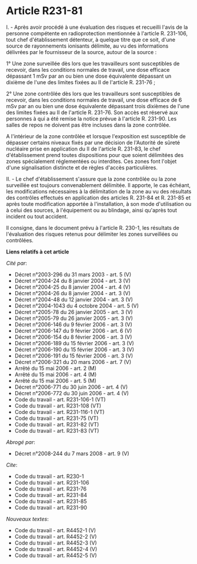 # Article R231-81

I. - Après avoir procédé à une évaluation des risques et recueilli l'avis de la personne compétente en radioprotection
mentionnée à l'article R. 231-106, tout chef d'établissement détenteur, à quelque titre que ce soit, d'une source de
rayonnements ionisants délimite, au vu des informations délivrées par le fournisseur de la source, autour de la source :

1° Une zone surveillée dès lors que les travailleurs sont susceptibles de recevoir, dans les conditions normales de travail,
une dose efficace dépassant 1 mSv par an ou bien une dose équivalente dépassant un dixième de l'une des limites fixées au II
de l'article R. 231-76 ;

2° Une zone contrôlée dès lors que les travailleurs sont susceptibles de recevoir, dans les conditions normales de travail,
une dose efficace de 6 mSv par an ou bien une dose équivalente dépassant trois dixièmes de l'une des limites fixées au II de
l'article R. 231-76. Son accès est réservé aux personnes à qui a été remise la notice prévue à l'article R. 231-90. Les
salles de repos ne doivent pas être incluses dans la zone contrôlée.

A l'intérieur de la zone contrôlée et lorsque l'exposition est susceptible de dépasser certains niveaux fixés par une
décision de l'Autorité de sûreté nucléaire prise en application du II de l'article R. 231-83, le chef d'établissement prend
toutes dispositions pour que soient délimitées des zones spécialement réglementées ou interdites. Ces zones font l'objet
d'une signalisation distincte et de règles d'accès particulières.

II. - Le chef d'établissement s'assure que la zone contrôlée ou la zone surveillée est toujours convenablement délimitée. Il
apporte, le cas échéant, les modifications nécessaires à la délimitation de la zone au vu des résultats des contrôles
effectués en application des articles R. 231-84 et R. 231-85 et après toute modification apportée à l'installation, à son
mode d'utilisation ou à celui des sources, à l'équipement ou au blindage, ainsi qu'après tout incident ou tout accident.

Il consigne, dans le document prévu à l'article R. 230-1, les résultats de l'évaluation des risques retenus pour délimiter
les zones surveillées ou contrôlées.

**Liens relatifs à cet article**

_Cité par_:

  - Décret n°2003-296 du 31 mars 2003 - art. 5 (V)
  - Décret n°2004-24 du 8 janvier 2004 - art. 3 (V)
  - Décret n°2004-25 du 8 janvier 2004 - art. 4 (V)
  - Décret n°2004-26 du 8 janvier 2004 - art. 3 (V)
  - Décret n°2004-48 du 12 janvier 2004 - art. 3 (V)
  - Décret n°2004-1043 du 4 octobre 2004 - art. 5 (V)
  - Décret n°2005-78 du 26 janvier 2005 - art. 3 (V)
  - Décret n°2005-79 du 26 janvier 2005 - art. 3 (V)
  - Décret n°2006-146 du 9 février 2006 - art. 3 (V)
  - Décret n°2006-147 du 9 février 2006 - art. 6 (V)
  - Décret n°2006-154 du 8 février 2006 - art. 3 (V)
  - Décret n°2006-189 du 15 février 2006 - art. 3 (V)
  - Décret n°2006-190 du 15 février 2006 - art. 3 (V)
  - Décret n°2006-191 du 15 février 2006 - art. 3 (V)
  - Décret n°2006-321 du 20 mars 2006 - art. 7 (V)
  - Arrêté du 15 mai 2006 - art. 2 (M)
  - Arrêté du 15 mai 2006 - art. 4 (M)
  - Arrêté du 15 mai 2006 - art. 5 (M)
  - Décret n°2006-771 du 30 juin 2006 - art. 4 (V)
  - Décret n°2006-772 du 30 juin 2006 - art. 4 (V)
  - Code du travail - art. R231-106-1 (VT)
  - Code du travail - art. R231-108 (VT)
  - Code du travail - art. R231-116-1 (VT)
  - Code du travail - art. R231-75 (VT)
  - Code du travail - art. R231-82 (VT)
  - Code du travail - art. R231-83 (VT)

_Abrogé par_:

  - Décret n°2008-244 du 7 mars 2008 - art. 9 (V)

_Cite_:

  - Code du travail - art. R230-1
  - Code du travail - art. R231-106
  - Code du travail - art. R231-76
  - Code du travail - art. R231-84
  - Code du travail - art. R231-85
  - Code du travail - art. R231-90

_Nouveaux textes_:

  - Code du travail - art. R4452-1 (V)
  - Code du travail - art. R4452-2 (V)
  - Code du travail - art. R4452-3 (V)
  - Code du travail - art. R4452-4 (V)
  - Code du travail - art. R4452-5 (V)
